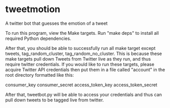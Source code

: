 # tweetmotion
A twitter bot that guesses the emotion of a tweet

To run this program, view the Make targets. Run "make deps" to install all required Python dependencies.

After that, you should be able to successfully run all make target except tweets, tag_random_cluster, tag_random_no_cluster.
This is because these make targets pull down Tweets from Twitter live as they run, and thus require twitter credentials. If
you would like to run these targets, please acquire Twitter API credentials then put them in a file called "account" in
the root directory formatted like this:

consumer_key consumer_secret access_token_key access_token_secret

After that, tweetbot.py will be able to access your credentials and thus can pull down tweets to be tagged live from twitter.